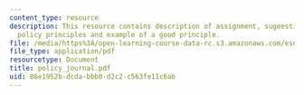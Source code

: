 ```yaml
---
content_type: resource
description: This resource contains description of assignment, sugeestions for designing
  policy principles and example of a good principle.
file: /media/https%3A/open-learning-course-data-rc.s3.amazonaws.com/esd-10-introduction-to-technology-and-policy-fall-2006/86e1952bdcdabbb0d2c2c563fe11c6ab_policy_journal.pdf
file_type: application/pdf
resourcetype: Document
title: policy_journal.pdf
uid: 86e1952b-dcda-bbb0-d2c2-c563fe11c6ab
---
```

